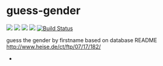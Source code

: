 guess-gender
============

![](http://img.shields.io/badge/license-gpl3-red.svg) 
![](http://img.shields.io/travis/areku/gender-guess.svg)
![](http://img.shields.io/coveralls/areku/gender-guess.svg)
![](http://img.shields.io/pypi/v/gender-guess.svg)
[![Build Status](https://drone.io/github.com/areku/guess-gender/status.png)](https://drone.io/github.com/areku/guess-gender/latest)


guess the gender by firstname based on database
README
http://www.heise.de/ct/ftp/07/17/182/

-
